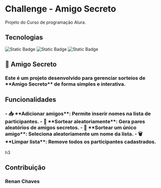 ﻿<h1>
  Challenge - Amigo Secreto
</h1>

<p>Projeto do Curso de programação Alura.</p>

<h2><b>
  Tecnologias
</b></h2>
<div>
  <img alt="Static Badge" src="https://img.shields.io/badge/%20-%20HTML-%20orange">
  <img alt="Static Badge" src="https://img.shields.io/badge/%20-%20CSS-%20blue">
  <img alt="Static Badge" src="https://img.shields.io/badge/%20-%20JAVA%20-%20red">
</div>

<h2><b>
  🎁 Amigo Secreto
</b></h2>
<h3>
Este é um projeto desenvolvido para gerenciar sorteios de **Amigo Secreto** de forma simples e interativa.
</h3>

<h2>
  Funcionalidades
</h2>
<h3>
  - 📥 **Adicionar amigos**: Permite inserir nomes na lista de participantes.
  - 🔄 **Sortear aleatoriamente**: Gera pares aleatórios de amigos secretos.
  - 🎲 **Sortear um único amigo**: Seleciona aleatoriamente um nome da lista.
  - 🗑️ **Limpar lista**: Remove todos os participantes cadastrados.
</h3>h3
<h2><b>
  Contribuição
</b></h2>
<h3>
  Renan Chaves
</h3>
